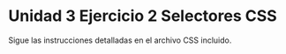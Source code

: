 # Unidad 3 Ejercicio 2 Selectores CSS

Sigue las instrucciones detalladas en el archivo CSS incluido.